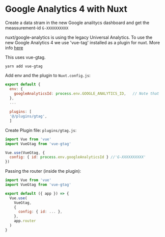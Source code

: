 # Google Analytics 4 with Nuxt
Create a data stram in the new Google analitycs dashboard and get the meassurement-id `G-XXXXXXXXXX`

nuxt/google-analytics is using the legacy Universal Analytics. To use the new Google Analytics 4 we use 'vue-tag' installed as a plugin for nuxt. More info [here](https://stackoverflow.com/questions/64612031/setup-google-analytics-4-in-nuxt-js)

This uses vue-gtag.

```shell
yarn add vue-gtag
```

Add env and the plugin to `Nuxt.config.js`: 
```js
export default {
  env: {
    googleAnalyticsId: process.env.GOOGLE_ANALYTICS_ID,   // Note that this is the name it has to be passed inside 
  },
  ...
  
  plugins: [
  '@/plugins/gtag',
  ]
```

Create Plugin file: `plugins/gtag.js`:
```js
import Vue from 'vue'
import VueGtag from 'vue-gtag'

Vue.use(VueGtag, {
  config: { id: process.env.googleAnalyticsId } //'G-XXXXXXXXXX' 
})
```
Passing the router (inside the plugin):
```js
import Vue from 'vue'
import VueGtag from 'vue-gtag'

export default ({ app }) => {
  Vue.use(
    VueGtag,
    {
      config: { id: ... },
    },
    app.router
  )
}
```
